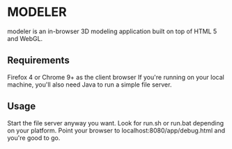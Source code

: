 MODELER
=======

modeler is an in-browser 3D modeling application built on top of HTML 5 and WebGL.

Requirements
------------

Firefox 4 or Chrome 9+ as the client browser
If you're running on your local machine, you'll also need Java to run a simple file server.

Usage
-----

Start the file server anyway you want. Look for run.sh or run.bat depending on your platform.
Point your browser to localhost:8080/app/debug.html and you're good to go.